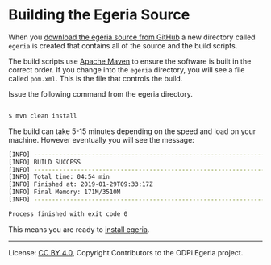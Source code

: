 <!-- SPDX-License-Identifier: CC-BY-4.0 -->
<!-- Copyright Contributors to the ODPi Egeria project. -->

# Building the Egeria Source

When you [download the egeria source from GitHub](task-downloading-egeria-source.md)
a new directory called `egeria` is created that contains all of the source and the build scripts.

The build scripts use [Apache Maven](https://maven.apache.org) to ensure the software is
built in the correct order.  If you change into the `egeria` directory, you will see
a file called `pom.xml`.  This is the file that controls the build.

Issue the following command from the egeria directory.

```bash

$ mvn clean install

``` 
The build can take 5-15 minutes depending on the speed and load on your machine.
However eventually you will see the message:

```bash
[INFO] ------------------------------------------------------------------------
[INFO] BUILD SUCCESS
[INFO] ------------------------------------------------------------------------
[INFO] Total time: 04:54 min
[INFO] Finished at: 2019-01-29T09:33:17Z
[INFO] Final Memory: 171M/3510M
[INFO] ------------------------------------------------------------------------

Process finished with exit code 0
```

This means you are ready to [install egeria](task-installing-egeria.md).


----
License: [CC BY 4.0](https://creativecommons.org/licenses/by/4.0/),
Copyright Contributors to the ODPi Egeria project.